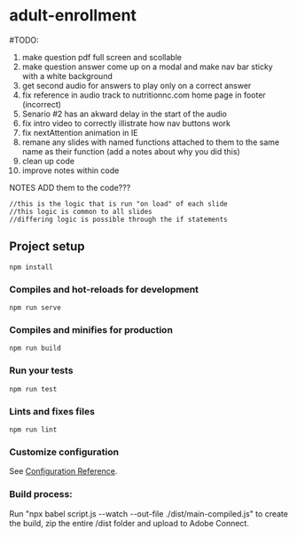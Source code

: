 # adult-enrollment

#TODO:
1. make question pdf full screen and scollable
2. make question answer come up on a modal and make nav bar sticky with a white background
6. get second audio for answers to play only on a correct answer
13. fix reference in audio track to nutritionnc.com home page in footer (incorrect)
14. Senario #2 has an akward delay in the start of the audio
16. fix intro video to correctly illistrate how nav buttons work
17. fix nextAttention animation in IE
18. remane any slides with named functions attached to them to the same name as their function (add a notes about why you did this)
21. clean up code
22. improve notes within code

NOTES ADD them to the code???
    
    //this is the logic that is run "on load" of each slide
    //this logic is common to all slides
    //differing logic is possible through the if statements

## Project setup
```
npm install
```

### Compiles and hot-reloads for development
```
npm run serve
```

### Compiles and minifies for production
```
npm run build
```

### Run your tests
```
npm run test
```

### Lints and fixes files
```
npm run lint
```

### Customize configuration
See [Configuration Reference](https://cli.vuejs.org/config/).

### Build process:
Run "npx babel script.js --watch --out-file ./dist/main-compiled.js" to create the build, zip the entire /dist folder and upload to Adobe Connect.
